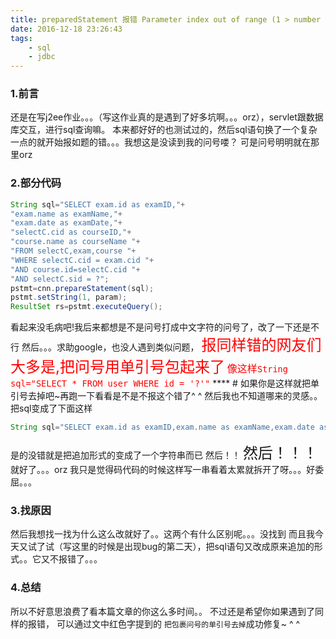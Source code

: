 ```yaml
---
title: preparedStatement 报错 Parameter index out of range (1 > number of parameters, which is 0)
date: 2016-12-18 23:26:43
tags:
    - sql
    - jdbc
---
```

### 1.前言
还是在写j2ee作业。。。（写这作业真的是遇到了好多坑啊。。。orz），servlet跟数据库交互，进行sql查询嘛。
本来都好好的也测试过的，然后sql语句换了一个复杂一点的就开始报如题的错。。。我想这是没读到我的问号喽？
可是问号明明就在那里orz
### 2.部分代码
```java
String sql="SELECT exam.id as examID,"+
"exam.name as examName,"+
"exam.date as examDate,"+
"selectC.cid as courseID,"+
"course.name as courseName "+
"FROM selectC,exam,course "+
"WHERE selectC.cid = exam.cid "+
"AND course.id=selectC.cid "+
"AND selectC.sid = ?";
pstmt=cnn.prepareStatement(sql);
pstmt.setString(1, param);
ResultSet rs=pstmt.executeQuery();
```
看起来没毛病吧!我后来都想是不是问号打成中文字符的问号了，改了一下还是不行
然后。。。求助google，也没人遇到类似问题，
<font color=red size=5.5>报同样错的网友们大多是,把问号用单引号包起来了</font>
<font color=red size=3>像这样`String sql="SELECT * FROM user WHERE id = '?'"`</font>
**** # 如果你是这样就把单引号去掉吧~再跑一下看看是不是不报这个错了^ ^
然后我也不知道哪来的灵感。。把sql变成了下面这样
```java
String sql="SELECT exam.id as examID,exam.name as examName,exam.date as examDate,selectC.cid as courseID,course.name as courseName FROM selectC,exam,course WHERE selectC.cid = exam.cid AND course.id=selectC.cid AND selectC.sid = ?";
```
是的没错就是把追加形式的变成了一个字符串而已
然后！！
<font size=5>然后！！！</font>
就好了。。。orz
我只是觉得码代码的时候这样写一串看着太累就拆开了呀。。。好委屈。。。
### 3.找原因
然后我想找一找为什么这么改就好了。。这两个有什么区别呢。。。没找到
而且我今天又试了试（写这里的时候是出现bug的第二天），把sql语句又改成原来追加的形式。。它又不报错了。。。
### 4.总结
所以不好意思浪费了看本篇文章的你这么多时间。。
不过还是希望你如果遇到了同样的报错，
可以通过文中红色字提到的 `把包裹问号的单引号去掉`成功修复~ ^ ^
